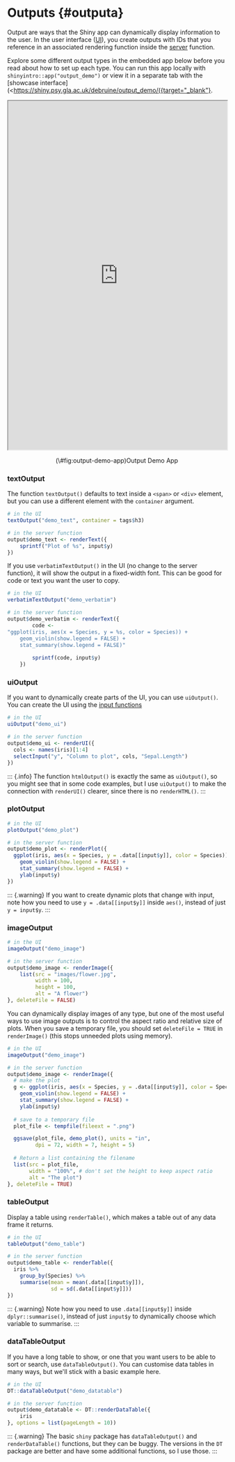 # Outputs {#outputa}

Output are ways that the Shiny app can dynamically display information to the user. In the user interface (<a class='glossary' target='_blank' title='The User Interface. This usually refers to a Shiny App as the user will see it.' href='https://psyteachr.github.io/glossary/u#ui'>UI</a>), you create outputs with IDs that you reference in an associated rendering function inside the <a class='glossary' target='_blank' title='This is the part of a Shiny app that works with logic.' href='https://psyteachr.github.io/glossary/s#server'>server</a> function.

Explore some different output types in the embedded app below before you read about how to set up each type. You can run this app locally with `shinyintro::app("output_demo")` or view it in a separate tab with the [showcase interface](<https://shiny.psy.gla.ac.uk/debruine/output_demo/({target="_blank"}.

<div class="figure" style="text-align: center">
<iframe src="https://shiny.psy.gla.ac.uk/debruine/output_demo/?showcase=0" width="100%" height="800px"></iframe>
<p class="caption">(\#fig:output-demo-app)Output Demo App</p>
</div>

### textOutput

The function `textOutput()` defaults to text inside a `<span>` or `<div>` element, but you can use a different element with the `container` argument.


```r
# in the UI
textOutput("demo_text", container = tags$h3)

# in the server function
output$demo_text <- renderText({
    sprintf("Plot of %s", input$y)
})
```

If you use `verbatimTextOutput()` in the UI (no change to the server function), it will show the output in a fixed-width font. This can be good for code or text you want the user to copy.


```r
# in the UI
verbatimTextOutput("demo_verbatim")

# in the server function
output$demo_verbatim <- renderText({
        code <- 
"ggplot(iris, aes(x = Species, y = %s, color = Species)) +
    geom_violin(show.legend = FALSE) +
    stat_summary(show.legend = FALSE)"
        
        sprintf(code, input$y)
    })
```

### uiOutput

If you want to dynamically create parts of the UI, you can use `uiOutput()`. You can create the UI using the [input functions](#input_functions)


```r
# in the UI
uiOutput("demo_ui")

# in the server function
output$demo_ui <- renderUI({
  cols <- names(iris)[1:4]
  selectInput("y", "Column to plot", cols, "Sepal.Length")
})
```

::: {.info}
The function `htmlOutput()` is exactly the same as `uiOutput()`, so you might see that in some code examples, but I use `uiOutput()` to make the connection with `renderUI()` clearer, since there is no `renderHTML()`.
:::



### plotOutput


```r
# in the UI
plotOutput("demo_plot")

# in the server function
output$demo_plot <- renderPlot({
  ggplot(iris, aes(x = Species, y = .data[[input$y]], color = Species)) +
    geom_violin(show.legend = FALSE) +
    stat_summary(show.legend = FALSE) +
    ylab(input$y)
})
```

::: {.warning}
If you want to create dynamic plots that change with input, note how you need to use `y = .data[[input$y]]` inside `aes()`, instead of just `y = input$y`.
:::

### imageOutput


```r
# in the UI
imageOutput("demo_image")

# in the server function
output$demo_image <- renderImage({
    list(src = "images/flower.jpg",
         width = 100,
         height = 100,
         alt = "A flower")
}, deleteFile = FALSE)
```

You can dynamically display images of any type, but one of the most useful ways to use image outputs is to control the aspect ratio and relative size of plots. When you save a temporary file, you should set `deleteFile = TRUE` in `renderImage()` (this stops unneeded plots using memory).


```r
# in the UI
imageOutput("demo_image")

# in the server function
output$demo_image <- renderImage({
  # make the plot
  g <- ggplot(iris, aes(x = Species, y = .data[[input$y]], color = Species)) +
    geom_violin(show.legend = FALSE) +
    stat_summary(show.legend = FALSE) +
    ylab(input$y)
  
  # save to a temporary file
  plot_file <- tempfile(fileext = ".png")

  ggsave(plot_file, demo_plot(), units = "in",
         dpi = 72, width = 7, height = 5)
    
  # Return a list containing the filename
  list(src = plot_file,
       width = "100%", # don't set the height to keep aspect ratio
       alt = "The plot")
}, deleteFile = TRUE)
```

### tableOutput

Display a table using `renderTable()`, which makes a table out of any data frame it returns.


```r
# in the UI
tableOutput("demo_table")

# in the server function
output$demo_table <- renderTable({
  iris %>%
    group_by(Species) %>%
    summarise(mean = mean(.data[[input$y]]),
              sd = sd(.data[[input$y]]))
})
```

::: {.warning}
Note how you need to use `.data[[input$y]]` inside `dplyr::summarise()`, instead of just `input$y` to dynamically choose which variable to summarise.
:::

### dataTableOutput

If you have a long table to show, or one that you want users to be able to sort or search, use `dataTableOutput()`. You can customise data tables in many ways, but we'll stick with a basic example here.


```r
# in the UI
DT::dataTableOutput("demo_datatable")

# in the server function
output$demo_datatable <- DT::renderDataTable({
    iris
}, options = list(pageLength = 10))
```

::: {.warning}
The basic `shiny` package has `dataTableOutput()` and `renderDataTable()` functions, but they can be buggy. The versions in the `DT` package are better and have some additional functions, so I use those.
:::

